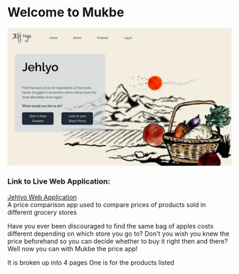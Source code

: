 <h1>Welcome to Mukbe</h1>
<img title="jehlyo hero" alt="Image of Jehlyo hero page" src="/src/assets/images/Jehlyo Landing.png">

<h3>Link to Live Web Application:</h3>
<a href="https://jehlyo.netlify.app/">Jehlyo Web Application</a>
<br>
A price comparison app used to compare prices of products sold in different grocery stores

Have you ever been discouraged to find the same bag of apples costs different depending on which store you go to?
Don't you wish you knew the price beforehand so you can decide whether to buy it right then and there?
Well now you can with Mukbe the price app!

It is broken up into 4 pages
One is for the products listed

